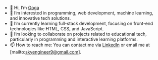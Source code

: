 - 👋 Hi, I’m [Goga](https://github.com/skyengineer9)
- 👀 I’m interested in programming, web development, machine learning, and innovative tech solutions.
- 🌱 I’m currently learning full-stack development, focusing on front-end technologies like HTML, CSS, and JavaScript.
- 💞️ I’m looking to collaborate on projects related to educational tech, particularly in programming and interactive learning platforms.
- 📫 How to reach me: You can contact me via [LinkedIn](https://www.linkedin.com/in/goga-gabelia-2b88682b4/) or email me at [mailto:skyengineer9@gmail.com].
